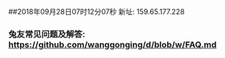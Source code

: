 ##2018年09月28日07时12分07秒 新址: 159.65.177.228
### 兔友常见问题及解答: https://github.com/wanggonging/d/blob/w/FAQ.md

